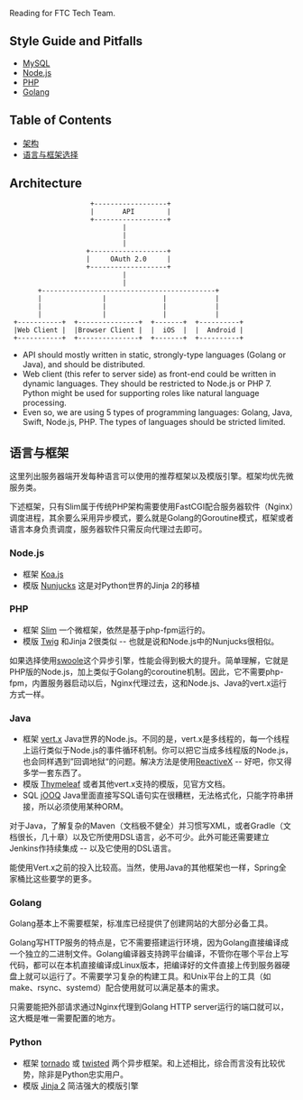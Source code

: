 Reading for FTC Tech Team.

## Style Guide and Pitfalls

* [MySQL](./mysql.md)
* [Node.js](./node.md)
* [PHP](./php.md)
* [Golang](./go.md)

## Table of Contents

* [架构](#architecture)
* [语言与框架选择](#语言与框架)

## Architecture
```
                    +------------------+
                    |       API        |
                    +------------------+
                            |
                            |
                            |
                   +-------------------+
                   |     OAuth 2.0     |
                   +-------------------+
                            |
                            |
       +-------------------------------------------+
       |               |              |            |
       |               |              |            |
       |               |              |            |
 +-----------+  +---------------+  +-------+  +----------+
 |Web Client |  |Browser Client |  |  iOS  |  |  Android |
 +-----------+  +---------------+  +-------+  +----------+
```

* API should mostly written in static, strongly-type languages (Golang or Java), and should be distributed.
* Web client (this refer to server side) as front-end could be written in dynamic languages. They should be restricted to Node.js or PHP 7. Python might be used for supporting roles like natural language processing.
* Even so, we are using 5 types of programming languages: Golang, Java, Swift, Node.js, PHP. The types of languages should be stricted limited.

## 语言与框架

这里列出服务器端开发每种语言可以使用的推荐框架以及模版引擎。框架均优先微服务类。

下述框架，只有Slim属于传统PHP架构需要使用FastCGI配合服务器软件（Nginx）调度进程，其余要么采用异步模式，要么就是Golang的Goroutine模式，框架或者语言本身负责调度，服务器软件只需反向代理过去即可。

### Node.js

* 框架 [Koa.js](http://koajs.com/)
* 模版 [Nunjucks](http://mozilla.github.io/nunjucks/) 这是对Python世界的Jinja 2的移植

### PHP
* 框架 [Slim](https://www.slimframework.com/) 一个微框架，依然是基于php-fpm运行的。
* 模版 [Twig](https://twig.symfony.com/) 和Jinja 2很类似 -- 也就是说和Node.js中的Nunjucks很相似。

如果选择使用[swoole](https://www.swoole.com/)这个异步引擎，性能会得到极大的提升。简单理解，它就是PHP版的Node.js，加上类似于Golang的coroutine机制。因此，它不需要php-fpm，内置服务器启动以后，Nginx代理过去，这和Node.js、Java的vert.x运行方式一样。

### Java

* 框架 [vert.x](https://vertx.io/) Java世界的Node.js。不同的是，vert.x是多线程的，每一个线程上运行类似于Node.js的事件循环机制。你可以把它当成多线程版的Node.js，也会同样遇到”回调地狱“的问题。解决方法是使用[ReactiveX](http://reactivex.io/) -- 好吧，你又得多学一套东西了。
* 模版 [Thymeleaf](https://www.thymeleaf.org/) 或者其他vert.x支持的模版，见官方文档。
* SQL [jOOQ](https://www.jooq.org/) Java里面直接写SQL语句实在很糟糕，无法格式化，只能字符串拼接，所以必须使用某种ORM。

对于Java，了解复杂的Maven（文档极不健全）并习惯写XML，或者Gradle（文档很长，几十章）以及它所使用DSL语言，必不可少。此外可能还需要建立Jenkins作持续集成 -- 以及它使用的DSL语言。

能使用Vert.x之前的投入比较高。当然，使用Java的其他框架也一样，Spring全家桶比这些要学的更多。

### Golang
Golang基本上不需要框架，标准库已经提供了创建网站的大部分必备工具。

Golang写HTTP服务的特点是，它不需要搭建运行环境，因为Golang直接编译成一个独立的二进制文件。Golang编译器支持跨平台编译，不管你在哪个平台上写代码，都可以在本机直接编译成Linux版本，把编译好的文件直接上传到服务器硬盘上就可以运行了。不需要学习复杂的构建工具。和Unix平台上的工具（如make、rsync、systemd）配合使用就可以满足基本的需求。

只需要能把外部请求通过Nginx代理到Golang HTTP server运行的端口就可以，这大概是唯一需要配置的地方。

### Python
* 框架 [tornado](http://www.tornadoweb.org/en/stable/) 或 [twisted](https://github.com/twisted/twisted) 两个异步框架。和上述相比，综合而言没有比较优势，除非是Python忠实用户。
* 模版 [Jinja 2](http://jinja.pocoo.org/) 简洁强大的模版引擎
